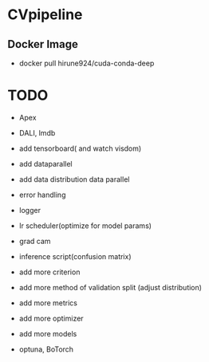 # CVpipeline

## Docker Image
* docker pull hirune924/cuda-conda-deep

# TODO
* Apex
* DALI, lmdb
* add tensorboard( and watch visdom)
* add dataparallel
* add data distribution data parallel
* error handling
* logger
* lr scheduler(optimize for model params)
* grad cam
* inference script(confusion matrix)
* add more criterion
* add more method of validation split (adjust distribution)
* add more metrics
* add more optimizer
* add more models

* optuna, BoTorch

